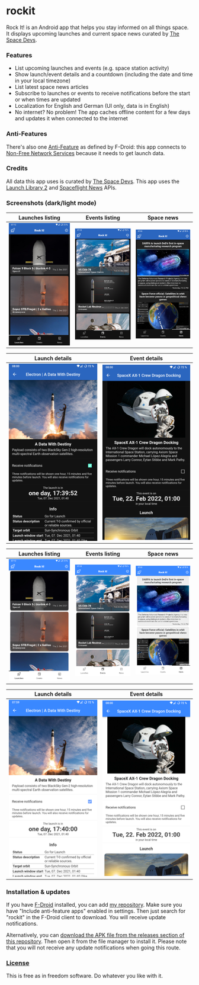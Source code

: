 # rockit
Rock It! is an Android app that helps you stay informed on all things space. It displays upcoming launches and current space news curated by [The Space Devs](https://thespacedevs.com/).


### Features
- List upcoming launches and events (e.g. space station activity)
- Show launch/event details and a countdown (including the date and time in your local timezone)
- List latest space news articles
- Subscribe to launches or events to receive notifications before the start or when times are updated
- Localization for English and German (UI only, data is in English)
- No internet? No problem! The app caches offline content for a few days and updates it when connected to the internet

### Anti-Features
There's also one [Anti-Feature](https://f-droid.org/wiki/page/AntiFeatures) as defined by F-Droid: this app connects to [Non-Free Network Services](https://f-droid.org/docs/Anti-Features/#NonFreeNet) because it needs to get launch data.

### Credits
All data this app uses is curated by [The Space Devs](https://thespacedevs.com/). This app uses the [Launch Library 2](https://thespacedevs.com/llapi) and [Spaceflight News](https://thespacedevs.com/snapi) APIs.

### Screenshots (dark/light mode)
|                        Launches listing                        |                   Events listing                    |                        Space news                        |
| :------------------------------------------------------------: | :-------------------------------------------------: | :------------------------------------------------------: |
| ![Launch listing](.github/screenshots/d-launches.png) | ![Events listing](.github/screenshots/d-events.png) | ![News listing](.github/screenshots/d-news.png) |

|                   Launch details                    |                   Event details                   |
| :-------------------------------------------------: | :-----------------------------------------------: |
| ![Launch details](.github/screenshots/d-launch.png) | ![Event details](.github/screenshots/d-event.png) |

|                        Launches listing                        |                   Events listing                    |                        Space news                        |
| :------------------------------------------------------------: | :-------------------------------------------------: | :------------------------------------------------------: |
| ![Launch listing](.github/screenshots/l-launches.png) | ![Events listing](.github/screenshots/l-events.png) | ![News listing](.github/screenshots/l-news.png) |

|                   Launch details                    |                   Event details                   |
| :-------------------------------------------------: | :-----------------------------------------------: |
| ![Launch details](.github/screenshots/l-launch.png) | ![Event details](.github/screenshots/l-event.png) |




### Installation & updates
If you have [F-Droid](https://f-droid.org/) installed, you can add [my repository](https://github.com/xarantolus/fdroid). Make sure you have "Include anti-feature apps" enabled in settings. Then just search for "rockit" in the F-Droid client to download. You will receive update notifications.

Alternatively, you can [download the APK file from the releases section of this repository](https://github.com/xarantolus/rockit/releases/latest). Then open it from the file manager to install it. Please note that you will not receive any update notifications when going this route.


### [License](LICENSE)
This is free as in freedom software. Do whatever you like with it.
